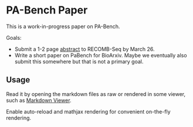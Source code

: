 # PA-Bench Paper

This is a work-in-progress paper on PA-Bench.

Goals:
- Submit a 1-2 page [abstract](extended-abstract.md) to RECOMB-Seq by March 26.
- Write a short paper on PaBench for BioArxiv.
  Maybe we eventually also submit this somewhere but that is not a primary goal.
  
  
## Usage
Read it by opening the markdown files as raw or rendered in some viewer, such as
[Markdown Viewer](https://chromewebstore.google.com/detail/markdown-viewer/ckkdlimhmcjmikdlpkmbgfkaikojcbjk).

Enable auto-reload and mathjax rendering for convenient on-the-fly rendering.
